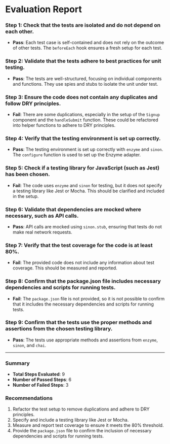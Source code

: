 # Evaluation Report

### Step 1: Check that the tests are isolated and do not depend on each other.
- **Pass**: Each test case is self-contained and does not rely on the outcome of other tests. The `beforeEach` hook ensures a fresh setup for each test.

### Step 2: Validate that the tests adhere to best practices for unit testing.
- **Pass**: The tests are well-structured, focusing on individual components and functions. They use spies and stubs to isolate the unit under test.

### Step 3: Ensure the code does not contain any duplicates and follow DRY principles.
- **Fail**: There are some duplications, especially in the setup of the `Signup` component and the `handleSubmit` function. These could be refactored into helper functions to adhere to DRY principles.

### Step 4: Verify that the testing environment is set up correctly.
- **Pass**: The testing environment is set up correctly with `enzyme` and `sinon`. The `configure` function is used to set up the Enzyme adapter.

### Step 5: Check if a testing library for JavaScript (such as Jest) has been chosen.
- **Fail**: The code uses `enzyme` and `sinon` for testing, but it does not specify a testing library like Jest or Mocha. This should be clarified and included in the setup.

### Step 6: Validate that dependencies are mocked where necessary, such as API calls.
- **Pass**: API calls are mocked using `sinon.stub`, ensuring that tests do not make real network requests.

### Step 7: Verify that the test coverage for the code is at least 80%.
- **Fail**: The provided code does not include any information about test coverage. This should be measured and reported.

### Step 8: Confirm that the package.json file includes necessary dependencies and scripts for running tests.
- **Fail**: The `package.json` file is not provided, so it is not possible to confirm that it includes the necessary dependencies and scripts for running tests.

### Step 9: Confirm that the tests use the proper methods and assertions from the chosen testing library.
- **Pass**: The tests use appropriate methods and assertions from `enzyme`, `sinon`, and `chai`.

---

### Summary
- **Total Steps Evaluated**: 9
- **Number of Passed Steps**: 6
- **Number of Failed Steps**: 3

### Recommendations
1. Refactor the test setup to remove duplications and adhere to DRY principles.
2. Specify and include a testing library like Jest or Mocha.
3. Measure and report test coverage to ensure it meets the 80% threshold.
4. Provide the `package.json` file to confirm the inclusion of necessary dependencies and scripts for running tests.